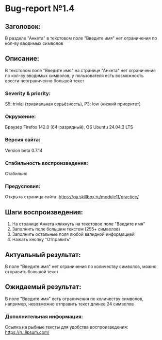 # Bug-report №1.4  

## Заголовок:

В разделе "Анкета" в текстовом поле "Введите имя" нет ограничения по кол-ву вводимых символов

## Описание:
 
В текстовом поле "Введите имя" на странице "Анкета" нет ограничения по кол-ву вводимых символов, у пользователя есть возможность ввести неограниченно большой текст

### Severity & priority: 

S5: trivial (тривиальная серьёзность), P3: low (низкий приоритет)

### Окружение:

Браузер Firefox 142.0 (64-разрядный), OS Ubuntu 24.04.3 LTS

### Версия сайта:

Version beta 0.7.14

### Стабильность воспроизведения:

Стабильно

### Предусловия:

Открыта страница сайта: https://qa.skillbox.ru/module11/practice/

## Шаги воспроизведения:

1. На странице Анкета кликнуть на текстовое поле "Введите имя"
2. Заполнить поле большим текстом (255+ символов)
3. Заполнить остальные поля любой валидной информацией
4. Нажать кнопку "Отправить"

## Актуальный результат:

В поле "Введите имя" нет ограничения по количеству символов, можно отправить большой текст

## Ожидаемый результат:

В поле "Введите имя" есть ограничения по количеству символов, например, невозможно отправить текст длинее 24 символов

### Дополнительная информация:

Ссылка на рыбные тексты для удобства воспроизведения:
https://ru.lipsum.com/

